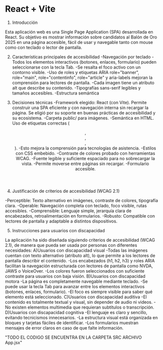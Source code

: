# React + Vite

1. Introducción

Esta aplicación web es una Single Page Application (SPA) desarrollada en React. Su objetivo es mostrar información sobre candidatos al Balón de Oro 2025 en una página accesible, fácil de usar y navegable tanto con mouse como con teclado o lector de pantalla.

2. Características principales de accesibilidad
-Navegación por teclado
-Todos los elementos interactivos (botones, enlaces, formulario) pueden seleccionarse con la tecla Tab.
-Se resalta el foco activo con un contorno visible.
-Uso de roles y etiquetas ARIA role="banner", role="main", role="contentinfo", role="article" y aria-labels mejoran la comprensión para lectores de pantalla.
-Cada imagen tiene un atributo alt que describe su contenido.
-Tipografías sans-serif legibles y tamaños accesibles.
-Estructura semántica

3. Decisiones técnicas
-Framework elegido: React (con Vite).
Permite construir una SPA eficiente y con navegación interna sin recargar la página.
Se eligió por su soporte en buenas prácticas de accesibilidad y su ecosistema.
-Carpeta public/ para imágenes.
-Semántica en HTML. Uso de etiquetas correctas (<header>, <main>, <footer>, <article>).
-Esto mejora la comprensión para tecnologías de asistencia.
-Estilos con CSS embebido.
-Contraste de colores probado con herramientas WCAG.
-Fuente legible y suficiente espaciado para no sobrecargar la vista.
-Permite moverse entre páginas sin recargar.
-Formulario accesible.

4. Justificación de criterios de accesibilidad (WCAG 2.1)

-Perceptible: Texto alternativo en imágenes, contraste de colores, tipografía clara.
-Operable: Navegación completa con teclado, foco visible, rutas accesibles.
-Comprensible: Lenguaje simple, jerarquía clara de encabezados, retroalimentación en formularios.
-Robusto: Compatible con lectores de pantalla y adaptable a distintos dispositivos.

5. Instrucciones para usuarios con discapacidad

La aplicación ha sido diseñada siguiendo criterios de accesibilidad (WCAG 2.1), de manera que pueda ser usada por personas con diferentes necesidades:
A)Usuarios con discapacidad visual
-Todas las imágenes cuentan con texto alternativo (atributo alt), lo que permite a los lectores de pantalla describir el contenido.
-Los encabezados (h1, h2, h3) y roles ARIA facilitan la navegación estructurada con lectores de pantalla como NVDA, JAWS o VoiceOver.
-Los colores fueron seleccionados con suficiente contraste para usuarios con baja visión.
B)Usuarios con discapacidad motora
-La página es completamente navegable mediante teclado.
-Se puede usar la tecla Tab para avanzar entre los elementos interactivos (botones, enlaces, formulario).
-El foco es siempre visible para saber qué elemento está seleccionado.
C)Usuarios con discapacidad auditiva
-El contenido es totalmente textual y visual, sin depender de audio ni videos.
-No existen elementos multimedia que requieran subtítulos o transcripción.
D)Usuarios con discapacidad cognitiva
-El lenguaje es claro y sencillo, evitando tecnicismos innecesarios.
-La estructura visual está organizada en bloques y tarjetas fáciles de identificar.
-Los formularios muestran mensajes de error claros en caso de que falte información.


"TODO EL CODIGO SE ENCUENTRA EN LA CARPETA SRC ARCHIVO App.jsx"
